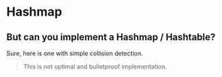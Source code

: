 # Hashmap

## But can you implement a Hashmap / Hashtable?

Sure, here is one with simple collision detection.

> This is not optimal and bulletproof implementation.